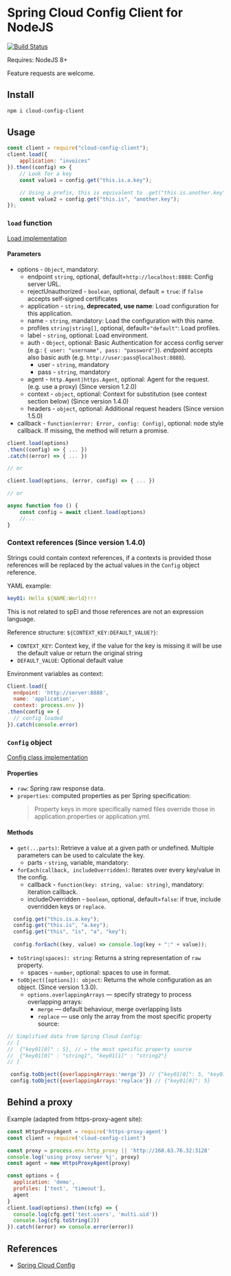 # Spring Cloud Config Client for NodeJS

[![Build Status](https://travis-ci.org/victorherraiz/cloud-config-client.svg?branch=master)](https://travis-ci.org/victorherraiz/cloud-config-client)

Requires: NodeJS 8+

Feature requests are welcome.

## Install

```sh
npm i cloud-config-client
```

## Usage

```js
const client = require("cloud-config-client");
client.load({
    application: "invoices"
}).then((config) => {
    // Look for a key
    const value1 = config.get("this.is.a.key");

    // Using a prefix, this is equivalent to .get("this.is.another.key");
    const value2 = config.get("this.is", "another.key");
});

```

### `load` function

[Load implementation](./index.js)

#### Parameters

* options - `Object`, mandatory:
  * endpoint `string`, optional, default=`http://localhost:8888`: Config server URL.
  * rejectUnauthorized - `boolean`, optional, default = `true`: if `false` accepts self-signed certificates
  * application - `string`, **deprecated, use name**: Load configuration for this application.
  * name - `string`, mandatory: Load the configuration with this name.
  * profiles `string|string[]`, optional, default=`"default"`: Load profiles.
  * label - `string`, optional: Load environment.
  * auth - `Object`, optional: Basic Authentication for access config server (e.g.: `{ user: "username", pass: "password"}`).
    _endpoint_ accepts also basic auth (e.g. `http://user:pass@localhost:8888`).
    * user - `string`, mandatory
    * pass - `string`, mandatory
  * agent - `http.Agent|https.Agent`, optional: Agent for the request. (e.g. use a proxy) (Since version 1.2.0)
  * context - `object`, optional: Context for substitution (see context section below) (Since version 1.4.0)
  * headers - `object`, optional: Additional request headers (Since version 1.5.0)
* callback - `function(error: Error, config: Config)`, optional: node style callback. If missing, the method will return a promise.

```js
client.load(options)
.then((config) => { ... })
.catch((error) => { ... })

// or

client.load(options, (error, config) => { ... })

// or

async function foo () {
    const config = await client.load(options)
    //...
}

```

### Context references (Since version 1.4.0)

Strings could contain context references, if a contexts is provided those references will be replaced by the actual values in the `Config` object reference.

YAML example:

```yaml
key01: Hello ${NAME:World}!!!
```

This is not related to spEl and those references are not an expression language.

Reference structure: `${CONTEXT_KEY:DEFAULT_VALUE?}`:

* `CONTEXT_KEY`: Context key, if the value for the key is missing it will be use the default value or return the original string
* `DEFAULT_VALUE`: Optional default value

Environment variables as context:

```js
Client.load({
  endpoint: 'http://server:8888',
  name: 'application',
  context: process.env })
.then(config => {
  // config loaded
}).catch(console.error)
```

### `Config` object

[Config class implementation](./lib/config.js)

#### Properties

* `raw`: Spring raw response data.
* `properties`: computed properties as per Spring specification:
  > Property keys in more specifically named files override those in application.properties or application.yml.

#### Methods

* `get(...parts)`: Retrieve a value at a given path or undefined. Multiple parameters can be used to calculate the key.
  * parts - `string`, variable, mandatory:
* `forEach(callback, includeOverridden)`: Iterates over every key/value in the config.
  * callback - `function(key: string, value: string)`, mandatory: iteration callback.
  * includeOverridden - `boolean`, optional, default=`false`: if true, include overridden keys or `replace`.
  
```js
  config.get("this.is.a.key");
  config.get("this.is", "a.key");
  config.get("this", "is", "a", "key");
  
  config.forEach((key, value) => console.log(key + ":" + value));
```
  
* `toString(spaces): string`: Returns a string representation of `raw` property.
  * spaces - `number`, optional: spaces to use in format.
* `toObject([options]): object`: Returns the whole configuration as an object. (Since version 1.3.0).
  * `options.overlappingArrays` — specify strategy to process overlapping arrays:
    * `merge` — default behaviour, merge overlapping lists
    * `replace` — use only the array from the most specific property source:
    
```js
// Simplified data from Spring Cloud Config:
// [
//  {"key01[0]" : 5}, // ← the most specific property source
//  {"key01[0]" : "string1", "key01[1]" : "string2"}
// ]

 config.toObject({overlappingArrays:'merge'}) // {"key01[0]": 5, "key01[1]": "string2"}
 config.toObject({overlappingArrays:'replace'}) // {"key01[0]": 5}
``` 
  

## Behind a proxy

Example (adapted from https-proxy-agent site):

```js
const HttpsProxyAgent = require('https-proxy-agent')
const client = require('cloud-config-client')

const proxy = process.env.http_proxy || 'http://168.63.76.32:3128'
console.log('using proxy server %j', proxy)
const agent = new HttpsProxyAgent(proxy)

const options = {
  application: 'demo',
  profiles: ['test', 'timeout'],
  agent
}
client.load(options).then((cfg) => {
  console.log(cfg.get('test.users', 'multi.uid'))
  console.log(cfg.toString(2))
}).catch((error) => console.error(error))
```

## References

* [Spring Cloud Config](http://cloud.spring.io/spring-cloud-config/)
